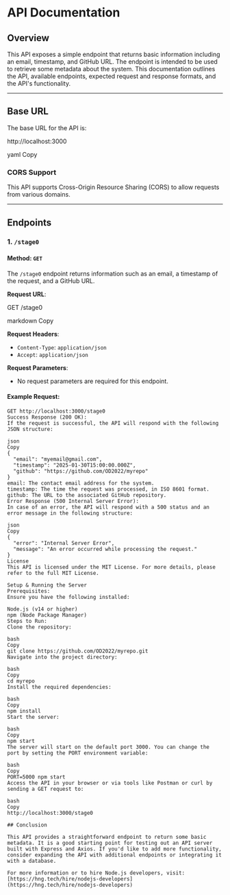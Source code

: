 # API Documentation

## Overview

This API exposes a simple endpoint that returns basic information including an email, timestamp, and GitHub URL. The endpoint is intended to be used to retrieve some metadata about the system. This documentation outlines the API, available endpoints, expected request and response formats, and the API's functionality.

---

## Base URL

The base URL for the API is:

http://localhost:3000

yaml
Copy

### CORS Support

This API supports Cross-Origin Resource Sharing (CORS) to allow requests from various domains.

---

## Endpoints

### 1. `/stage0`

#### Method: `GET`

The `/stage0` endpoint returns information such as an email, a timestamp of the request, and a GitHub URL.

**Request URL**:

GET /stage0

markdown
Copy

**Request Headers**:
- `Content-Type`: `application/json`
- `Accept`: `application/json`

**Request Parameters**:
- No request parameters are required for this endpoint.

#### Example Request:

```http
GET http://localhost:3000/stage0
Success Response (200 OK):
If the request is successful, the API will respond with the following JSON structure:

json
Copy
{
  "email": "myemail@gmail.com",
  "timestamp": "2025-01-30T15:00:00.000Z",
  "github": "https://github.com/OD2022/myrepo"
}
email: The contact email address for the system.
timestamp: The time the request was processed, in ISO 8601 format.
github: The URL to the associated GitHub repository.
Error Response (500 Internal Server Error):
In case of an error, the API will respond with a 500 status and an error message in the following structure:

json
Copy
{
  "error": "Internal Server Error",
  "message": "An error occurred while processing the request."
}
License
This API is licensed under the MIT License. For more details, please refer to the full MIT License.

Setup & Running the Server
Prerequisites:
Ensure you have the following installed:

Node.js (v14 or higher)
npm (Node Package Manager)
Steps to Run:
Clone the repository:

bash
Copy
git clone https://github.com/OD2022/myrepo.git
Navigate into the project directory:

bash
Copy
cd myrepo
Install the required dependencies:

bash
Copy
npm install
Start the server:

bash
Copy
npm start
The server will start on the default port 3000. You can change the port by setting the PORT environment variable:

bash
Copy
PORT=5000 npm start
Access the API in your browser or via tools like Postman or curl by sending a GET request to:

bash
Copy
http://localhost:3000/stage0

## Conclusion

This API provides a straightforward endpoint to return some basic metadata. It is a good starting point for testing out an API server built with Express and Axios. If you'd like to add more functionality, consider expanding the API with additional endpoints or integrating it with a database.

For more information or to hire Node.js developers, visit: [https://hng.tech/hire/nodejs-developers](https://hng.tech/hire/nodejs-developers)
